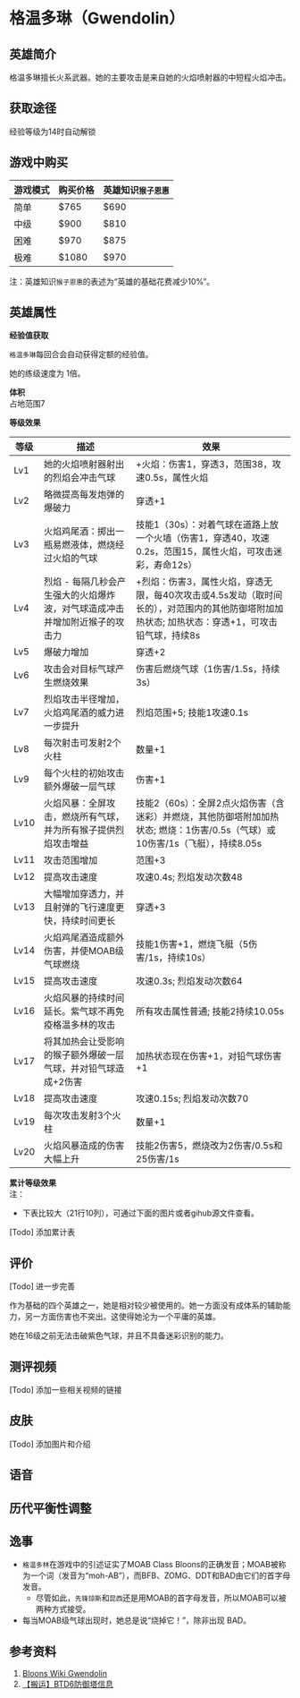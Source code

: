 # 格温多琳（Gwendolin）
## 英雄简介
格温多琳擅长火系武器。她的主要攻击是来自她的火焰喷射器的中短程火焰冲击。

## 获取途径
经验等级为14时自动解锁

## 游戏中购买
| 游戏模式 | 购买价格 | 英雄知识`猴子恩惠` | 
| - | - | - |
| 简单 | $765 | $690 |
| 中级 | $900 | $810 |
| 困难 | $970 | $875 |
| 极难 | $1080 | $970 |

注：英雄知识`猴子恩惠`的表述为“英雄的基础花费减少10%”。

## 英雄属性
**经验值获取**

`格温多琳`每回合会自动获得定额的经验值。

她的练级速度为 1倍。

**体积**  
占地范围7

**等级效果**

| 等级 | 描述 | 效果|
| - | - | - |
Lv1 | 她的火焰喷射器射出的烈焰会冲击气球 | +火焰：伤害1，穿透3，范围38，攻速0.5s，属性火焰 |
Lv2 | 略微提高每发炮弹的爆破力 | 穿透+1 |
Lv3 | 火焰鸡尾酒：掷出一瓶易燃液体，燃烧经过火焰的气球 | 技能1（30s）：对着气球在道路上放一个火墙（伤害1，穿透40，攻速0.2s，范围15，属性火焰，可攻击迷彩，寿命12s） |
Lv4 | 烈焰 - 每隔几秒会产生强大的火焰爆炸波，对气球造成冲击并增加附近猴子的攻击力 | +烈焰：伤害3，属性火焰，穿透无限，每40次攻击或4.5s发动（取时间长的），对范围内的其他防御塔附加加热状态; 加热状态：穿透+1，可攻击铅气球，持续8s |
Lv5 | 爆破力增加 | 穿透+2 |
Lv6 | 攻击会对目标气球产生燃烧效果 | 伤害后燃烧气球（1伤害/1.5s，持续3s） |
Lv7 | 烈焰攻击半径增加，火焰鸡尾酒的威力进一步提升 | 烈焰范围+5; 技能1攻速0.1s |
Lv8 | 每次射击可发射2个火柱 | 数量+1 |
Lv9 | 每个火柱的初始攻击额外爆破一层气球 | 伤害+1 |
Lv10 | 火焰风暴：全屏攻击，燃烧所有气球，并为所有猴子提供烈焰攻击增益 | 技能2（60s）：全屏2点火焰伤害（含迷彩）并燃烧，其他防御塔附加加热状态; 燃烧：1伤害/0.5s（气球）或10伤害/1s（飞艇），持续8.05s |
Lv11 | 攻击范围增加 | 范围+3 |
Lv12 | 提高攻击速度 | 攻速0.4s; 烈焰发动次数48 |
Lv13 | 大幅增加穿透力，并且射弹的飞行速度更快，持续时间更长 | 穿透+3 |
Lv14 | 火焰鸡尾酒造成额外伤害，并使MOAB级气球燃烧 | 技能1伤害+1，燃烧飞艇（5伤害/1s，持续10s） |
Lv15 | 提高攻击速度 | 攻速0.3s; 烈焰发动次数64 |
Lv16 | 火焰风暴的持续时间延长。紫气球不再免疫格温多林的攻击 | 所有攻击属性普通; 技能2持续10.05s |
Lv17 | 将其加热会让受影响的猴子额外爆破一层气球，并对铅气球造成+2伤害 | 加热状态现在伤害+1，对铅气球伤害+1 |
Lv18 | 提高攻击速度 | 攻速0.15s; 烈焰发动次数70 |
Lv19 | 每次攻击发射3个火柱 | 数量+1 |
Lv20 | 火焰风暴造成的伤害大幅上升 | 技能2伤害5，燃烧改为2伤害/0.5s和25伤害/1s |

**累计等级效果**  
注：

- 下表比较大（21行10列），可通过下面的图片或者gihub源文件查看。

[Todo] 添加累计表

## 评价
[Todo] 进一步完善

作为基础的四个英雄之一，她是相对较少被使用的。她一方面没有成体系的辅助能力，另一方面伤害也不突出。这使得她沦为一个平庸的英雄。

她在16级之前无法击破紫色气球，并且不具备迷彩识别的能力。

## 测评视频
[Todo] 添加一些相关视频的链接

## 皮肤
[Todo] 添加图片和介绍

## 语音

## 历代平衡性调整

## 逸事
- `格温多林`在游戏中的引述证实了MOAB Class Bloons的正确发音；MOAB被称为一个词（发音为“moh-AB”），而BFB、ZOMG、DDT和BAD由它们的首字母发音。
	- 尽管如此，`先锋琼斯`和`昆西`还是用MOAB的首字母发音，所以MOAB可以被两种方式接受。
- 每当MOAB级气球出现时，她总是说“烧掉它！”，除非出现 BAD。


## 参考资料
1. [Bloons Wiki Gwendolin](https://bloons.fandom.com/wiki/Gwendolin)
2. [【搬运】BTD6防御塔信息](https://docs.qq.com/sheet/DVm9tcFl1ZndGd0Rv?tab=bb08j7)